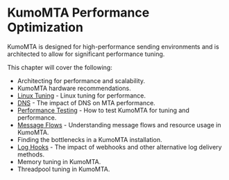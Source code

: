 # KumoMTA Performance Optimization

KumoMTA is designed for high-performance sending environments and is architected to allow for significant performance tuning.

This chapter will cover the following:

* Architecting for performance and scalability.
* KumoMTA hardware recommendations.
* [Linux Tuning](./linuxtuning.md) - Linux tuning for performance.
* [DNS](./dns.md) - The impact of DNS on MTA performance.
* [Performance Testing](./testing.md) - How to test KumoMTA for tuning and performance.
* [Message Flows](./messageflow.md) - Understanding message flows and resource usage in KumoMTA.
* Finding the bottlenecks in a KumoMTA installation.
* [Log Hooks](./loghooks.md) - The impact of webhooks and other alternative log delivery methods.
* Memory tuning in KumoMTA.
* Threadpool tuning in KumoMTA.
